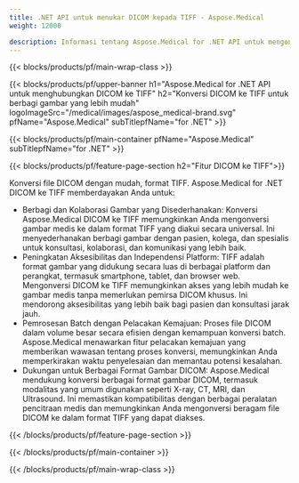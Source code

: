 ```yaml
---
title: .NET API untuk menukar DICOM kepada TIFF - Aspose.Medical
weight: 12000

description: Informasi tentang Aspose.Medical for .NET API untuk mengonversi DICOM ke TIFF
---
```


{{< blocks/products/pf/main-wrap-class >}}

{{< blocks/products/pf/upper-banner h1="Aspose.Medical for .NET API untuk menghubungkan DICOM ke TIFF" h2="Konversi DICOM ke TIFF untuk berbagi gambar yang lebih mudah" logoImageSrc="/medical/images/aspose_medical-brand.svg" pfName="Aspose.Medical" subTitlepfName="for .NET" >}}

{{< blocks/products/pf/main-container pfName="Aspose.Medical" subTitlepfName="for .NET" >}}

{{< blocks/products/pf/feature-page-section h2="Fitur DICOM ke TIFF">}}

<p>Konversi file DICOM dengan mudah, format TIFF. Aspose.Medical for .NET DICOM ke TIFF memberdayakan Anda untuk:</p>

<ul>
<li>Berbagi dan Kolaborasi Gambar yang Disederhanakan: Konversi Aspose.Medical DICOM ke TIFF memungkinkan Anda mengonversi gambar medis ke dalam format TIFF yang diakui secara universal. Ini menyederhanakan berbagi gambar dengan pasien, kolega, dan spesialis untuk konsultasi, kolaborasi, dan komunikasi yang lebih baik.</li>
<li>Peningkatan Aksesibilitas dan Independensi Platform: TIFF adalah format gambar yang didukung secara luas di berbagai platform dan perangkat, termasuk smartphone, tablet, dan browser web. Mengonversi DICOM ke TIFF memungkinkan akses yang lebih mudah ke gambar medis tanpa memerlukan pemirsa DICOM khusus. Ini mendorong aksesibilitas yang lebih baik bagi pasien dan konsultasi jarak jauh.</li>
<li>Pemrosesan Batch dengan Pelacakan Kemajuan: Proses file DICOM dalam volume besar secara efisien dengan kemampuan konversi batch. Aspose.Medical menawarkan fitur pelacakan kemajuan yang memberikan wawasan tentang proses konversi, memungkinkan Anda memperkirakan waktu penyelesaian dan memantau potensi kesalahan.</li>
<li>Dukungan untuk Berbagai Format Gambar DICOM: Aspose.Medical mendukung konversi berbagai format gambar DICOM, termasuk modalitas yang umum digunakan seperti X-ray, CT, MRI, dan Ultrasound. Ini memastikan kompatibilitas dengan berbagai peralatan pencitraan medis dan memungkinkan Anda mengonversi beragam file DICOM ke dalam format TIFF yang dapat diakses.</li>
</ul>

{{< /blocks/products/pf/feature-page-section >}}

{{< /blocks/products/pf/main-container >}}

{{< /blocks/products/pf/main-wrap-class >}}